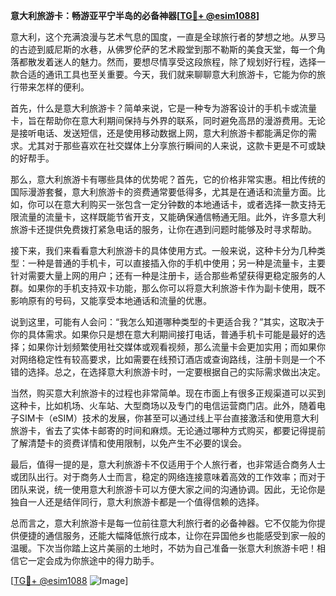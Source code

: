 **意大利旅游卡：畅游亚平宁半岛的必备神器[[TG💪+ @esim1088](https://t.me/s/esim1088)]**

意大利，这个充满浪漫与艺术气息的国度，一直是全球旅行者的梦想之地。从罗马的古迹到威尼斯的水巷，从佛罗伦萨的艺术殿堂到那不勒斯的美食天堂，每一个角落都散发着迷人的魅力。然而，要想尽情享受这段旅程，除了规划好行程，选择一款合适的通讯工具也至关重要。今天，我们就来聊聊意大利旅游卡，它能为你的旅行带来怎样的便利。

首先，什么是意大利旅游卡？简单来说，它是一种专为游客设计的手机卡或流量卡，旨在帮助你在意大利期间保持与外界的联系，同时避免高昂的漫游费用。无论是接听电话、发送短信，还是使用移动数据上网，意大利旅游卡都能满足你的需求。尤其对于那些喜欢在社交媒体上分享旅行瞬间的人来说，这款卡更是不可或缺的好帮手。

那么，意大利旅游卡有哪些具体的优势呢？首先，它的价格非常实惠。相比传统的国际漫游套餐，意大利旅游卡的资费通常要低得多，尤其是在通话和流量方面。比如，你可以在意大利购买一张包含一定分钟数的本地通话卡，或者选择一款支持无限流量的流量卡，这样既能节省开支，又能确保通信畅通无阻。此外，许多意大利旅游卡还提供免费拨打紧急电话的服务，让你在遇到问题时能够及时寻求帮助。

接下来，我们来看看意大利旅游卡的具体使用方式。一般来说，这种卡分为几种类型：一种是普通的手机卡，可以直接插入你的手机中使用；另一种是流量卡，主要针对需要大量上网的用户；还有一种是注册卡，适合那些希望获得更稳定服务的人群。如果你的手机支持双卡功能，那么你可以将意大利旅游卡作为副卡使用，既不影响原有的号码，又能享受本地通话和流量的优惠。

说到这里，可能有人会问：“我怎么知道哪种类型的卡更适合我？”其实，这取决于你的具体需求。如果你只是想在意大利期间接打电话，普通手机卡可能是最好的选择；如果你计划频繁使用社交媒体或观看视频，那么流量卡会更加实用；而如果你对网络稳定性有较高要求，比如需要在线预订酒店或查询路线，注册卡则是一个不错的选择。总之，在选择意大利旅游卡时，一定要根据自己的实际需求做出决定。

当然，购买意大利旅游卡的过程也非常简单。现在市面上有很多正规渠道可以买到这种卡，比如机场、火车站、大型商场以及专门的电信运营商门店。此外，随着电子SIM卡（eSIM）技术的发展，你甚至可以通过线上平台直接激活和使用意大利旅游卡，省去了实体卡邮寄的时间和麻烦。无论通过哪种方式购买，都要记得提前了解清楚卡的资费详情和使用限制，以免产生不必要的误会。

最后，值得一提的是，意大利旅游卡不仅适用于个人旅行者，也非常适合商务人士或团队出行。对于商务人士而言，稳定的网络连接意味着高效的工作效率；而对于团队来说，统一使用意大利旅游卡可以方便大家之间的沟通协调。因此，无论你是独自一人还是结伴同行，意大利旅游卡都是一个值得信赖的选择。

总而言之，意大利旅游卡是每一位前往意大利旅行者的必备神器。它不仅能为你提供便捷的通信服务，还能大幅降低旅行成本，让你在异国他乡也能感受到家一般的温暖。下次当你踏上这片美丽的土地时，不妨为自己准备一张意大利旅游卡吧！相信它一定会成为你旅途中的得力助手。

[[TG💪+ @esim1088](https://t.me/s/esim1088) ![Image](https://i.postimg.cc/4NQfJmqS/Snipaste-2025-05-13-00-14-12.png)]